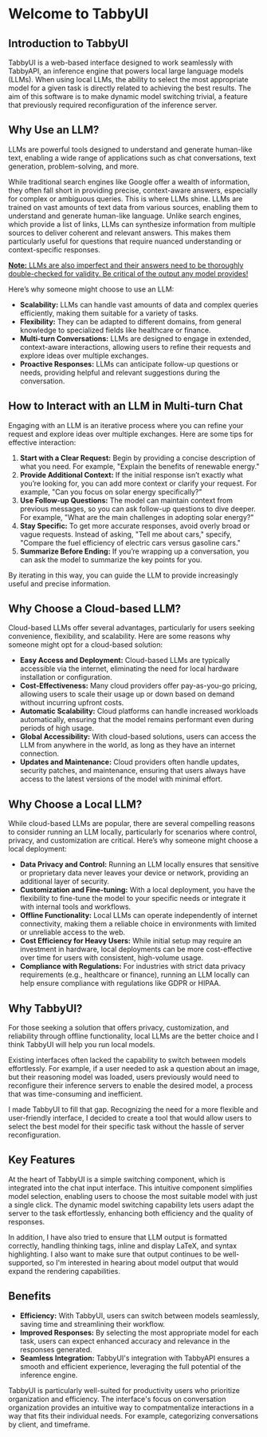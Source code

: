 # Welcome to TabbyUI

## Introduction to TabbyUI

TabbyUI is a web-based interface designed to work seamlessly with TabbyAPI, an inference engine that powers local large language models (LLMs). When using local LLMs, the ability to select the most appropriate model for a given task is directly related to achieving the best results. The aim of this software is to make dynamic model switching trivial, a feature that previously required reconfiguration of the inference server.

## Why Use an LLM?

LLMs are powerful tools designed to understand and generate human-like text, enabling a wide range of applications such as chat conversations, text generation, problem-solving, and more. 

While traditional search engines like Google offer a wealth of information, they often fall short in providing precise, context-aware answers, especially for complex or ambiguous queries. This is where LLMs shine. LLMs are trained on vast amounts of text data from various sources, enabling them to understand and generate human-like language. Unlike search engines, which provide a list of links, LLMs can synthesize information from multiple sources to deliver coherent and relevant answers. This makes them particularly useful for questions that require nuanced understanding or context-specific responses.

<ins>**Note:** LLMs are also imperfect and their answers need to be thoroughly double-checked for validity. Be critical of the output any model provides!</ins>

Here’s why someone might choose to use an LLM:

- **Scalability:** LLMs can handle vast amounts of data and complex queries efficiently, making them suitable for a variety of tasks.
- **Flexibility:** They can be adapted to different domains, from general knowledge to specialized fields like healthcare or finance.
- **Multi-turn Conversations:** LLMs are designed to engage in extended, context-aware interactions, allowing users to refine their requests and explore ideas over multiple exchanges.
- **Proactive Responses:** LLMs can anticipate follow-up questions or needs, providing helpful and relevant suggestions during the conversation.

## How to Interact with an LLM in Multi-turn Chat

Engaging with an LLM is an iterative process where you can refine your request and explore ideas over multiple exchanges. Here are some tips for effective interaction:

1. **Start with a Clear Request:** Begin by providing a concise description of what you need. For example, "Explain the benefits of renewable energy."
2. **Provide Additional Context:** If the initial response isn’t exactly what you’re looking for, you can add more context or clarify your request. For example, "Can you focus on solar energy specifically?"
3. **Use Follow-up Questions:** The model can maintain context from previous messages, so you can ask follow-up questions to dive deeper. For example, "What are the main challenges in adopting solar energy?"
4. **Stay Specific:** To get more accurate responses, avoid overly broad or vague requests. Instead of asking, "Tell me about cars," specify, "Compare the fuel efficiency of electric cars versus gasoline cars."
5. **Summarize Before Ending:** If you’re wrapping up a conversation, you can ask the model to summarize the key points for you.

By iterating in this way, you can guide the LLM to provide increasingly useful and precise information.

## Why Choose a Cloud-based LLM?

Cloud-based LLMs offer several advantages, particularly for users seeking convenience, flexibility, and scalability. Here are some reasons why someone might opt for a cloud-based solution:

- **Easy Access and Deployment:** Cloud-based LLMs are typically accessible via the internet, eliminating the need for local hardware installation or configuration.
- **Cost-Effectiveness:** Many cloud providers offer pay-as-you-go pricing, allowing users to scale their usage up or down based on demand without incurring upfront costs.
- **Automatic Scalability:** Cloud platforms can handle increased workloads automatically, ensuring that the model remains performant even during periods of high usage.
- **Global Accessibility:** With cloud-based solutions, users can access the LLM from anywhere in the world, as long as they have an internet connection.
- **Updates and Maintenance:** Cloud providers often handle updates, security patches, and maintenance, ensuring that users always have access to the latest versions of the model with minimal effort.

## Why Choose a Local LLM?

While cloud-based LLMs are popular, there are several compelling reasons to consider running an LLM locally, particularly for scenarios where control, privacy, and customization are critical. Here’s why someone might choose a local deployment:

- **Data Privacy and Control:** Running an LLM locally ensures that sensitive or proprietary data never leaves your device or network, providing an additional layer of security.
- **Customization and Fine-tuning:** With a local deployment, you have the flexibility to fine-tune the model to your specific needs or integrate it with internal tools and workflows.
- **Offline Functionality:** Local LLMs can operate independently of internet connectivity, making them a reliable choice in environments with limited or unreliable access to the web.
- **Cost Efficiency for Heavy Users:** While initial setup may require an investment in hardware, local deployments can be more cost-effective over time for users with consistent, high-volume usage.
- **Compliance with Regulations:** For industries with strict data privacy requirements (e.g., healthcare or finance), running an LLM locally can help ensure compliance with regulations like GDPR or HIPAA.

## Why TabbyUI?

For those seeking a solution that offers privacy, customization, and reliability through offline functionality, local LLMs are the better choice and I think TabbyUI will help you run local models.

Existing interfaces often lacked the capability to switch between models effortlessly. For example, if a user needed to ask a question about an image, but their reasoning model was loaded, users previously would need to reconfigure their inference servers to enable the desired model, a process that was time-consuming and inefficient.

I made TabbyUI to fill that gap. Recognizing the need for a more flexible and user-friendly interface, I decided to create a tool that would allow users to select the best model for their specific task without the hassle of server reconfiguration.

## Key Features

At the heart of TabbyUI is a simple switching component, which is integrated into the chat input interface. This intuitive component simplifies model selection, enabling users to choose the most suitable model with just a single click. The dynamic model switching capability lets users adapt the server to the task effortlessly, enhancing both efficiency and the quality of responses.

In addition, I have also tried to ensure that LLM output is formatted correctly, handling thinking tags, inline and display LaTeX, and syntax highlighting. I also want to make sure that output continues to be well-supported, so I'm interested in hearing about model output that would expand the rendering capabilities.

## Benefits

-   **Efficiency:** With TabbyUI, users can switch between models seamlessly, saving time and streamlining their workflow.
-   **Improved Responses:** By selecting the most appropriate model for each task, users can expect enhanced accuracy and relevance in the responses generated.
-   **Seamless Integration:** TabbyUI's integration with TabbyAPI ensures a smooth and efficient experience, leveraging the full potential of the inference engine.

TabbyUI is particularly well-suited for productivity users who prioritize organization and efficiency. The interface's focus on conversation organization provides an intuitive way to compatmentalize interactions in a way that fits their individual needs. For example, categorizing conversations by client, and timeframe.